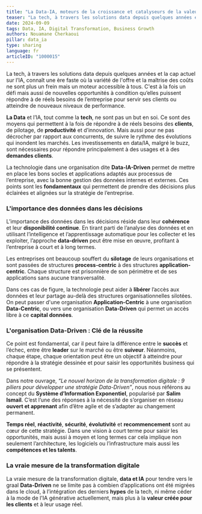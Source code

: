 ```yaml
---
title: "La Data-IA, moteurs de la croissance et catalyseurs de la valeur"
teaser: "La tech, à travers les solutions data depuis quelques années et la cap actuel sur l’IA, connaît une ère faste où la variété de l'offre et la maîtrise des coûts ne sont plus un frein mais un moteur accessible à tous. C'est à la fois un défi mais aussi de nouvelles opportunités à condition qu’elles puissent répondre à de réels besoins de l’entreprise pour servir ses clients ou atteindre de nouveaux niveaux de performance."
date: 2024-09-09
tags: Data, IA, Digital Transformation, Business Growth
authors: Nouamane Cherkaoui
pillar: data_ia
type: sharing
language: fr
articleID: "1000015"
---
```


La tech, à travers les solutions data depuis quelques années et la cap actuel sur l’IA, connaît une ère faste où la variété de l'offre et la maîtrise des coûts ne sont plus un frein mais un moteur accessible à tous. C'est à la fois un défi mais aussi de nouvelles opportunités à condition qu’elles puissent répondre à de réels besoins de l’entreprise pour servir ses clients ou atteindre de nouveaux niveaux de performance.

**La Data** et l’IA, tout comme la **tech**, ne sont pas un but en soi. Ce sont des moyens qui permettent à la fois de répondre à de réels besoins des **clients**, de pilotage, de **productivité** et d’innovation. Mais aussi pour ne pas décrocher par rapport aux concurrents, de suivre le rythme des évolutions qui inondent les marchés. Les investissements en data/IA, malgré le buzz, sont nécessaires pour répondre principalement à des usages et à des **demandes clients**. 

La technologie dans une organisation dite **Data-IA-Driven** permet de mettre en place les bons socles et applications adaptés aux processus de l’entreprise, avec la bonne gestion des données internes et externes. Ces points sont les **fondamentaux** qui permettent de prendre des décisions plus éclairées et alignées sur la stratégie de l’entreprise.

### **L'importance des données dans les décisions**

L’importance des données dans les décisions réside dans leur **cohérence** et leur **disponibilité continue**. En tirant parti de l’analyse des données et en utilisant l’intelligence et l’apprentissage automatique pour les collecter et les exploiter, l’approche **data-driven** peut être mise en œuvre, profitant à l’entreprise à court et à long termes.

Les entreprises ont beaucoup souffert du **silotage** de leurs organisations et sont passées de structures **process-centric** à des structures **application-centric**. Chaque structure est prisonnière de son périmètre et de ses applications sans aucune transversalité.

Dans ces cas de figure, la technologie peut aider à **libérer** l’accès aux données et leur partage au-delà des structures organisationnelles silotées. On peut passer d'une organisation **Application-Centric** à une organisation **Data-Centric**, ou vers une organisation **Data-Driven** qui permet un accès libre à ce **capital données**.

### **L'organisation Data-Driven : Clé de la réussite**

Ce point est fondamental, car il peut faire la différence entre le **succès** et l’échec, entre être **leader** sur le marché ou être **suiveur**. Néanmoins, chaque étape, chaque orientation peut être un objectif à atteindre pour répondre à la stratégie dessinée et pour saisir les opportunités business qui se présentent.

Dans notre ouvrage, *“Le nouvel horizon de la transformation digitale : 9 piliers pour développer une stratégie Data-Driven”*, nous nous référons au concept du **Système d’Information Exponentiel**, popularisé par **Salim Ismail**. C’est l’une des réponses à la nécessité de s’organiser en réseau **ouvert et apprenant** afin d’être agile et de s’adapter au changement permanent.

**Temps réel**, **réactivité**, **sécurité**, **évolutivité** et **recommencement** sont au cœur de cette stratégie. Dans une vision à court terme pour saisir les opportunités, mais aussi à moyen et long termes car cela implique non seulement l’architecture, les logiciels ou l’infrastructure mais aussi les **compétences et les talents**.

### **La vraie mesure de la transformation digitale**

La vraie mesure de la transformation digitale, **data et IA** pour tendre vers le graal **Data-Driven** ne se limite pas à combien d’applications ont été migrées dans le cloud, à l’intégration des derniers **hypes** de la tech, ni même céder à la mode de l'IA générative actuellement, mais plus à la **valeur créée pour les clients** et à leur usage réel.
